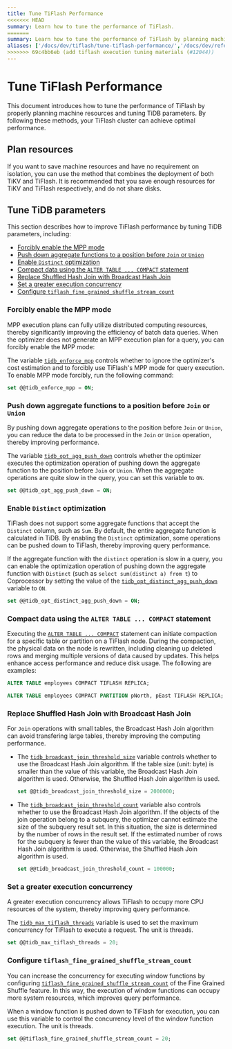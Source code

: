 ```yaml
---
title: Tune TiFlash Performance
<<<<<<< HEAD
summary: Learn how to tune the performance of TiFlash.
=======
summary: Learn how to tune the performance of TiFlash by planning machine resources and tuning TiDB parameters.
aliases: ['/docs/dev/tiflash/tune-tiflash-performance/','/docs/dev/reference/tiflash/tune-performance/']
>>>>>>> 69c4bb6eb (add tiflash execution tuning materials (#12044))
---
```


# Tune TiFlash Performance

This document introduces how to tune the performance of TiFlash by properly planning machine resources and tuning TiDB parameters. By following these methods, your TiFlash cluster can achieve optimal performance.

## Plan resources

If you want to save machine resources and have no requirement on isolation, you can use the method that combines the deployment of both TiKV and TiFlash. It is recommended that you save enough resources for TiKV and TiFlash respectively, and do not share disks.

## Tune TiDB parameters

This section describes how to improve TiFlash performance by tuning TiDB parameters, including:

- [Forcibly enable the MPP mode](#forcibly-enable-the-mpp-mode)
- [Push down aggregate functions to a position before `Join` or `Union`](#push-down-aggregate-functions-to-a-position-before-join-or-union)
- [Enable `Distinct` optimization](#enable-distinct-optimization)
- [Compact data using the `ALTER TABLE ... COMPACT` statement](#compact-data-using-the-alter-table--compact-statement)
- [Replace Shuffled Hash Join with Broadcast Hash Join](#replace-shuffled-hash-join-with-broadcast-hash-join)
- [Set a greater execution concurrency](#set-a-greater-execution-concurrency)
- [Configure `tiflash_fine_grained_shuffle_stream_count`](#configure-tiflash_fine_grained_shuffle_stream_count)

### Forcibly enable the MPP mode

MPP execution plans can fully utilize distributed computing resources, thereby significantly improving the efficiency of batch data queries. When the optimizer does not generate an MPP execution plan for a query, you can forcibly enable the MPP mode:

The variable [`tidb_enforce_mpp`](/system-variables.md#tidb_enforce_mpp-new-in-v51) controls whether to ignore the optimizer's cost estimation and to forcibly use TiFlash's MPP mode for query execution. To enable MPP mode forcibly, run the following command:

```sql
set @@tidb_enforce_mpp = ON;
```

### Push down aggregate functions to a position before `Join` or `Union`

By pushing down aggregate operations to the position before `Join` or `Union`, you can reduce the data to be processed in the `Join` or `Union` operation, thereby improving performance.

The variable [`tidb_opt_agg_push_down`](/system-variables.md#tidb_opt_agg_push_down) controls whether the optimizer executes the optimization operation of pushing down the aggregate function to the position before `Join` or `Union`. When the aggregate operations are quite slow in the query, you can set this variable to `ON`.

```sql
set @@tidb_opt_agg_push_down = ON;
```

### Enable `Distinct` optimization

TiFlash does not support some aggregate functions that accept the `Distinct` column, such as `Sum`. By default, the entire aggregate function is calculated in TiDB. By enabling the `Distinct` optimization, some operations can be pushed down to TiFlash, thereby improving query performance.

If the aggregate function with the `distinct` operation is slow in a query, you can enable the optimization operation of pushing down the aggregate function with `Distinct` (such as `select sum(distinct a) from t`) to Coprocessor by setting the value of the [`tidb_opt_distinct_agg_push_down`](/system-variables.md#tidb_opt_distinct_agg_push_down) variable to `ON`.

```sql
set @@tidb_opt_distinct_agg_push_down = ON;
```

### Compact data using the `ALTER TABLE ... COMPACT` statement

Executing the [`ALTER TABLE ... COMPACT`](/sql-statements/sql-statement-alter-table-compact.md) statement can initiate compaction for a specific table or partition on a TiFlash node. During the compaction, the physical data on the node is rewritten, including cleaning up deleted rows and merging multiple versions of data caused by updates. This helps enhance access performance and reduce disk usage. The following are examples:

```sql
ALTER TABLE employees COMPACT TIFLASH REPLICA;
```

```sql
ALTER TABLE employees COMPACT PARTITION pNorth, pEast TIFLASH REPLICA;
```

### Replace Shuffled Hash Join with Broadcast Hash Join

For `Join` operations with small tables, the Broadcast Hash Join algorithm can avoid transfering large tables, thereby improving the computing performance.

- The [`tidb_broadcast_join_threshold_size`](/system-variables.md#tidb_broadcast_join_threshold_size-new-in-v50) variable controls whether to use the Broadcast Hash Join algorithm. If the table size (unit: byte) is smaller than the value of this variable, the Broadcast Hash Join algorithm is used. Otherwise, the Shuffled Hash Join algorithm is used.

    ```sql
    set @@tidb_broadcast_join_threshold_size = 2000000;
    ```

- The [`tidb_broadcast_join_threshold_count`](/system-variables.md#tidb_broadcast_join_threshold_count-new-in-v50) variable also controls whether to use the Broadcast Hash Join algorithm. If the objects of the join operation belong to a subquery, the optimizer cannot estimate the size of the subquery result set. In this situation, the size is determined by the number of rows in the result set. If the estimated number of rows for the subquery is fewer than the value of this variable, the Broadcast Hash Join algorithm is used. Otherwise, the Shuffled Hash Join algorithm is used.

    ```sql
    set @@tidb_broadcast_join_threshold_count = 100000;
    ```

### Set a greater execution concurrency

A greater execution concurrency allows TiFlash to occupy more CPU resources of the system, thereby improving query performance.

The [`tidb_max_tiflash_threads`](/system-variables.md#tidb_max_tiflash_threads-new-in-v610) variable is used to set the maximum concurrency for TiFlash to execute a request. The unit is threads.

```sql
set @@tidb_max_tiflash_threads = 20;
```

### Configure `tiflash_fine_grained_shuffle_stream_count`

You can increase the concurrency for executing window functions by configuring [`tiflash_fine_grained_shuffle_stream_count`](/system-variables.md#tiflash_fine_grained_shuffle_stream_count-new-in-v620) of the Fine Grained Shuffle feature. In this way, the execution of window functions can occupy more system resources, which improves query performance.

When a window function is pushed down to TiFlash for execution, you can use this variable to control the concurrency level of the window function execution. The unit is threads.

```sql
set @@tiflash_fine_grained_shuffle_stream_count = 20;
```
